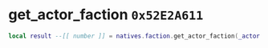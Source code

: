 # get_actor_faction `0x52E2A611`

```lua
local result --[[ number ]] = natives.faction.get_actor_faction(_actor --[[ number ]])
```